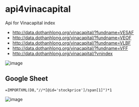 # api4vinacapital
Api for Vinacapital index

* http://data.dothanhlong.org/vinacapital/?fundname=VESAF
* http://data.dothanhlong.org/vinacapital/?fundname=VEOF
* http://data.dothanhlong.org/vinacapital/?fundname=VLBF
* http://data.dothanhlong.org/vinacapital/?fundname=VFF
* http://data.dothanhlong.org/vinacapital/?vnindex

![image](https://github.com/soiqualang/api4vinacapital/assets/2648020/3c300d1c-e852-4b54-b99a-3b5564e3e4b5)

## Google Sheet

`=IMPORTXML(D8,"//*[@id='stockprice']/span[1]")*1`

![image](https://github.com/soiqualang/api4vinacapital/assets/2648020/737aa917-32d2-4cb2-9a22-21a933e81e82)
